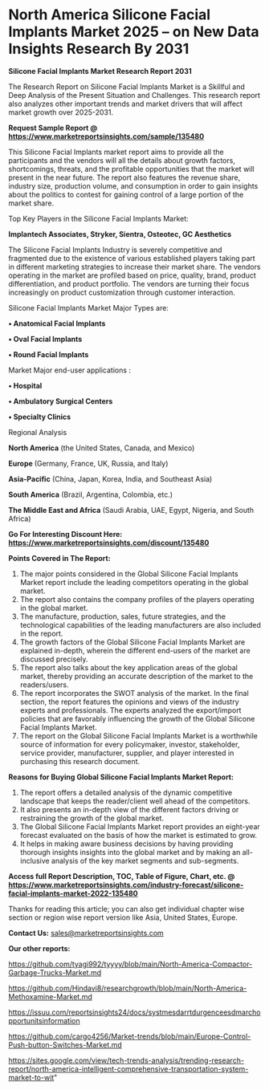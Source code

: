 # North America Silicone Facial Implants Market 2025 – on New Data Insights Research By 2031

<strong>Silicone Facial Implants Market Research Report 2031</strong>

The Research Report on Silicone Facial Implants Market is a Skillful and Deep Analysis of the Present Situation and Challenges. This research report also analyzes other important trends and market drivers that will affect market growth over 2025-2031.

<strong>Request Sample Report @ <a href=https://www.marketreportsinsights.com/sample/135480>https://www.marketreportsinsights.com/sample/135480</a></strong>

This Silicone Facial Implants market report aims to provide all the participants and the vendors will all the details about growth factors, shortcomings, threats, and the profitable opportunities that the market will present in the near future. The report also features the revenue share, industry size, production volume, and consumption in order to gain insights about the politics to contest for gaining control of a large portion of the market share.

Top Key Players in the Silicone Facial Implants Market:

<strong>Implantech Associates, Stryker, Sientra, Osteotec, GC Aesthetics</strong>

The Silicone Facial Implants Industry is severely competitive and fragmented due to the existence of various established players taking part in different marketing strategies to increase their market share. The vendors operating in the market are profiled based on price, quality, brand, product differentiation, and product portfolio. The vendors are turning their focus increasingly on product customization through customer interaction.

Silicone Facial Implants Market Major Types are:

<strong>• Anatomical Facial Implants

• Oval Facial Implants

• Round Facial Implants</strong>

Market Major end-user applications :

<strong>• Hospital

• Ambulatory Surgical Centers

• Specialty Clinics</strong>

Regional Analysis

</u><strong><b>North America</b></strong> (the United States, Canada, and Mexico)

<strong><b>Europe </b></strong>(Germany, France, UK, Russia, and Italy)

<strong><b>Asia-Pacific</b></strong> (China, Japan, Korea, India, and Southeast Asia)

<strong><b>South America</b></strong> (Brazil, Argentina, Colombia, etc.)

<strong><b>The Middle East and Africa</b></strong> (Saudi Arabia, UAE, Egypt, Nigeria, and South Africa)

<strong>Go For Interesting Discount Here: <a href=https://www.marketreportsinsights.com/discount/135480>https://www.marketreportsinsights.com/discount/135480</a></strong>

<strong>Points Covered in The Report:</strong>
<ol>
  <li>The major points considered in the Global Silicone Facial Implants Market report include the leading competitors operating in the global market.</li>
  <li>The report also contains the company profiles of the players operating in the global market.</li>
  <li>The manufacture, production, sales, future strategies, and the technological capabilities of the leading manufacturers are also included in the report.</li>
  <li>The growth factors of the Global Silicone Facial Implants Market are explained in-depth, wherein the different end-users of the market are discussed precisely.</li>
  <li>The report also talks about the key application areas of the global market, thereby providing an accurate description of the market to the readers/users.</li>
  <li>The report incorporates the SWOT analysis of the market. In the final section, the report features the opinions and views of the industry experts and professionals. The experts analyzed the export/import policies that are favorably influencing the growth of the Global Silicone Facial Implants Market.</li>
  <li>The report on the Global Silicone Facial Implants Market is a worthwhile source of information for every policymaker, investor, stakeholder, service provider, manufacturer, supplier, and player interested in purchasing this research document.</li>
</ol>
<strong>Reasons for Buying Global Silicone Facial Implants Market Report:</strong>

<ol>
  <li>The report offers a detailed analysis of the dynamic competitive landscape that keeps the reader/client well ahead of the competitors.</li>
  <li>It also presents an in-depth view of the different factors driving or restraining the growth of the global market.</li>
  <li>The Global Silicone Facial Implants Market report provides an eight-year forecast evaluated on the basis of how the market is estimated to grow.</li>
  <li>It helps in making aware business decisions by having providing thorough insights insights into the global market and by making an all-inclusive analysis of the key market segments and sub-segments.</li>
</ol>
<strong>Access full Report Description, TOC, Table of Figure, Chart, etc. @ <a href=https://www.marketreportsinsights.com/industry-forecast/silicone-facial-implants-market-2022-135480>https://www.marketreportsinsights.com/industry-forecast/silicone-facial-implants-market-2022-135480</a></strong>


Thanks for reading this article; you can also get individual chapter wise section or region wise report version like Asia, United States, Europe.

<strong>Contact Us:</strong>
sales@marketreportsinsights.com

<strong>Our other reports:</strong>

<a href=https://github.com/tyagi992/tyyyy/blob/main/North-America-Compactor-Garbage-Trucks-Market.md>https://github.com/tyagi992/tyyyy/blob/main/North-America-Compactor-Garbage-Trucks-Market.md</a>

<a href=https://github.com/Hindavi8/researchgrowth/blob/main/North-America-Methoxamine-Market.md>https://github.com/Hindavi8/researchgrowth/blob/main/North-America-Methoxamine-Market.md</a>

<a href=https://issuu.com/reportsinsights24/docs/systmesdarrtdurgenceesdmarchopportunitsinformation>https://issuu.com/reportsinsights24/docs/systmesdarrtdurgenceesdmarchopportunitsinformation</a>

<a href=https://github.com/cargo4256/Market-trends/blob/main/Europe-Control-Push-button-Switches-Market.md>https://github.com/cargo4256/Market-trends/blob/main/Europe-Control-Push-button-Switches-Market.md</a>

<a href=https://sites.google.com/view/tech-trends-analysis/trending-research-report/north-america-intelligent-comprehensive-transportation-system-market-to-wit>https://sites.google.com/view/tech-trends-analysis/trending-research-report/north-america-intelligent-comprehensive-transportation-system-market-to-wit</a>"
